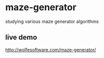 maze-generator
==============

studying various maze generator algorithms

live demo
---------

http://wolfesoftware.com/maze-generator/
